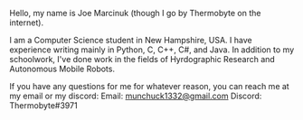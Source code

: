 Hello, my name is Joe Marcinuk (though I go by Thermobyte on the internet).

I am a Computer Science student in New Hampshire, USA. 
I have experience writing mainly in Python, C, C++, C#, and Java. 
In addition to my schoolwork, I've done work in the fields of Hyrdographic Research and Autonomous Mobile Robots.

If you have any questions for me for whatever reason, you can reach me at my email or my discord:
Email: munchuck1332@gmail.com
Discord: Thermobyte#3971

<!---
Thermobyte/Thermobyte is a ✨ special ✨ repository because its `README.md` (this file) appears on your GitHub profile.
You can click the Preview link to take a look at your changes.
--->
